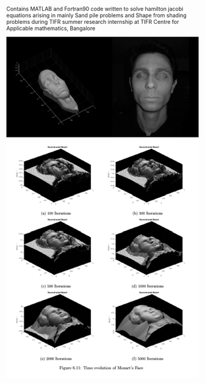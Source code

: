 Contains MATLAB and Fortran90 code written to solve hamilton jacobi equations arising in mainly Sand pile problems and Shape from shading problems during TIFR summer research internship at TIFR Centre for Applicable mathematics, Bangalore

![Real face](gleb.png)
![Mozart](moz.png)